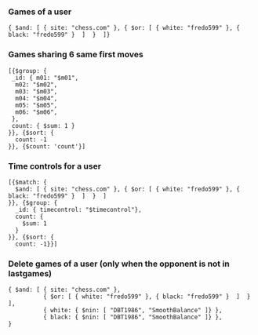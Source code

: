### Games of a user 
```
{ $and: [ { site: "chess.com" }, { $or: [ { white: "fredo599" }, { black: "fredo599" }  ]  }  ]}
```

### Games sharing 6 same first moves
```
[{$group: {
 _id: { m01: "$m01",
  m02: "$m02",
  m03: "$m03",
  m04: "$m04",
  m05: "$m05",
  m06: "$m06",
 },
 count: { $sum: 1 }
}}, {$sort: {
  count: -1
}}, {$count: 'count'}]
```

### Time controls for a user
```
[{$match: {
  $and: [ { site: "chess.com" }, { $or: [ { white: "fredo599" }, { black: "fredo599" }  ]  }  ]
}}, {$group: {
  _id: { timecontrol: "$timecontrol"},
  count: {
    $sum: 1
  }
}}, {$sort: {
  count: -1}}]
```

### Delete games of a user (only when the opponent is not in lastgames)
```
{ $and: [ { site: "chess.com" }, 
          { $or: [ { white: "fredo599" }, { black: "fredo599" }  ]  }  ],
          { white: { $nin: [ "DBT1986", "SmoothBalance" ]} },
          { black: { $nin: [ "DBT1986", "SmoothBalance" ]} },
}
```

